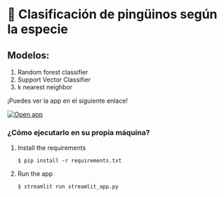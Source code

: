 # 🎈 Clasificación de pingüinos según la especie

## Modelos:
1. Random forest classifier
2. Support Vector Classifier
3. k nearest neighbor

¡Puedes ver la app en el siguiente enlace!

[![Open app](https://static.streamlit.io/badges/streamlit_badge_black_white.svg)](https://blank-app-gx9ai9mvsnt.streamlit.app/)

### ¿Cómo ejecutarlo en su propia máquina?

1. Install the requirements

   ```
   $ pip install -r requirements.txt
   ```

2. Run the app

   ```
   $ streamlit run streamlit_app.py
   ```
